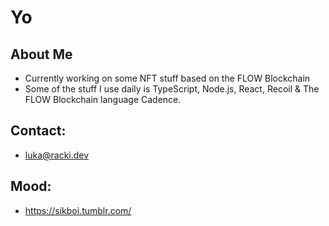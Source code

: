 # Yo

## About Me 

- Currently working on some NFT stuff based on the FLOW Blockchain
- Some of the stuff I use daily is TypeScript, Node.js, React, Recoil & The FLOW Blockchain language Cadence.

## Contact:

- luka@racki.dev

## Mood:

- https://sikboi.tumblr.com/
